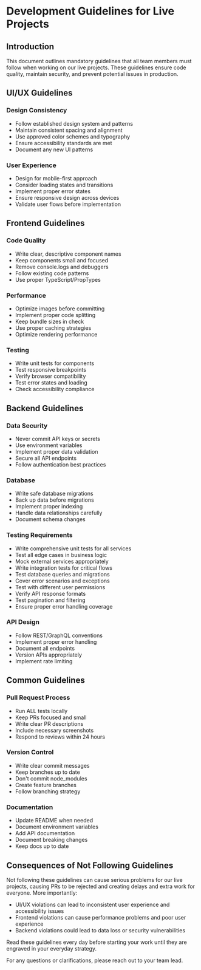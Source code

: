 # Development Guidelines for Live Projects

## Introduction
This document outlines mandatory guidelines that all team members must follow when working on our live projects. These guidelines ensure code quality, maintain security, and prevent potential issues in production.

## UI/UX Guidelines
### Design Consistency
- Follow established design system and patterns
- Maintain consistent spacing and alignment
- Use approved color schemes and typography
- Ensure accessibility standards are met
- Document any new UI patterns

### User Experience
- Design for mobile-first approach
- Consider loading states and transitions
- Implement proper error states
- Ensure responsive design across devices
- Validate user flows before implementation

## Frontend Guidelines
### Code Quality
- Write clear, descriptive component names
- Keep components small and focused
- Remove console.logs and debuggers
- Follow existing code patterns
- Use proper TypeScript/PropTypes

### Performance
- Optimize images before committing
- Implement proper code splitting
- Keep bundle sizes in check
- Use proper caching strategies
- Optimize rendering performance

### Testing
- Write unit tests for components
- Test responsive breakpoints
- Verify browser compatibility
- Test error states and loading
- Check accessibility compliance

## Backend Guidelines
### Data Security
- Never commit API keys or secrets
- Use environment variables
- Implement proper data validation
- Secure all API endpoints
- Follow authentication best practices

### Database
- Write safe database migrations
- Back up data before migrations
- Implement proper indexing
- Handle data relationships carefully
- Document schema changes

### Testing Requirements
- Write comprehensive unit tests for all services
- Test all edge cases in business logic
- Mock external services appropriately
- Write integration tests for critical flows
- Test database queries and migrations
- Cover error scenarios and exceptions
- Test with different user permissions
- Verify API response formats
- Test pagination and filtering
- Ensure proper error handling coverage

### API Design
- Follow REST/GraphQL conventions
- Implement proper error handling
- Document all endpoints
- Version APIs appropriately
- Implement rate limiting

## Common Guidelines
### Pull Request Process
- Run ALL tests locally
- Keep PRs focused and small
- Write clear PR descriptions
- Include necessary screenshots
- Respond to reviews within 24 hours

### Version Control
- Write clear commit messages
- Keep branches up to date
- Don't commit node_modules
- Create feature branches
- Follow branching strategy

### Documentation
- Update README when needed
- Document environment variables
- Add API documentation
- Document breaking changes
- Keep docs up to date


## Consequences of Not Following Guidelines
Not following these guidelines can cause serious problems for our live projects, causing PRs to be rejected and creating delays and extra work for everyone. More importantly:

- UI/UX violations can lead to inconsistent user experience and accessibility issues
- Frontend violations can cause performance problems and poor user experience
- Backend violations could lead to data loss or security vulnerabilities

Read these guidelines every day before starting your work until they are engraved in your everyday strategy.

For any questions or clarifications, please reach out to your team lead.
